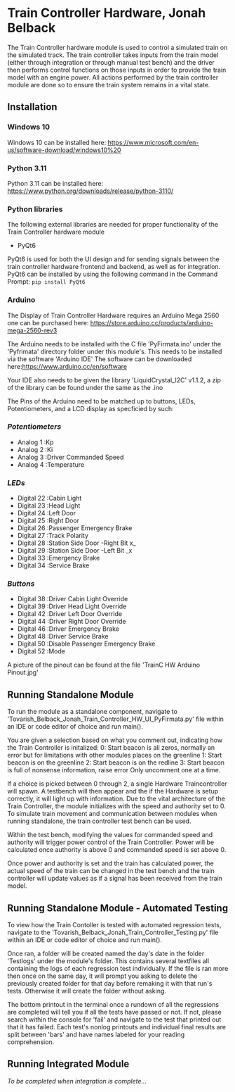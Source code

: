 # Train Controller Hardware, Jonah Belback

The Train Controller hardware module is used to control a simulated train on the simulated track. The train 
controller takes inputs from the train model (either through integration or through manual test bench) and the driver 
then performs control functions on those inputs in order to provide the train model with an engine power. All actions 
performed by the train controller module are done so to ensure the train system remains in a vital state.
## Installation
### Windows 10
Windows 10 can be installed here: https://www.microsoft.com/en-us/software-download/windows10%20

### Python 3.11
Python 3.11 can be installed here: https://www.python.org/downloads/release/python-3110/

### Python libraries
The following external libraries are needed for proper functionality of the Train Controller hardware module
- PyQt6

PyQt6 is used for both the UI design and for sending signals between the train controller hardware frontend and backend,
as well as for integration.
PyQt6 can be installed by using the following command in the Command Prompt:
```pip install PyQt6```




### Arduino
The Display of Train Controller Hardware requires an Arduino Mega 2560
one can be purchased here: https://store.arduino.cc/products/arduino-mega-2560-rev3

The Arduino needs to be installed with the C file 'PyFirmata.ino' under the 'Pyfrimata' directory folder under this module's.
This needs to be installed via the software 'Arduino IDE'
The software can be downloaded here:https://www.arduino.cc/en/software

Your IDE also needs to be given the library 'LiquidCrystal_I2C' v1.1.2, a zip of the library can be found under the same as the .ino



The Pins of the Arduino need to be matched up to buttons, LEDs, Potentiometers, and a LCD display as specficied by such:


### *Potentiometers*
- Analog 1    :Kp
- Analog 2    :Ki
- Analog 3    :Driver Commanded Speed
- Analog 4    :Temperature


### *LEDs*
- Digital 22  :Cabin Light
- Digital 23  :Head Light
- Digital 24  :Left Door
- Digital 25  :Right Door
- Digital 26  :Passenger Emergency Brake
- Digital 27  :Track Polarity
- Digital 28  :Station Side Door -Right Bit x_
- Digital 29  :Station Side Door -Left  Bit _x
- Digital 33  :Emergency Brake
- Digital 34  :Service Brake


### *Buttons*
- Digital 38  :Driver Cabin Light Override
- Digital 39  :Driver Head Light Override
- Digital 42  :Driver Left Door Override
- Digital 44  :Driver Right Door Override
- Digital 46  :Driver Emergency Brake
- Digital 48  :Driver Service Brake
- Digital 50  :Disable Passenger Emergency Brake
- Digital 52  :Mode

A picture of the pinout can be found at the file 'TrainC HW Arduino Pinout.jpg'




## Running Standalone Module
To run the module as a standalone component, navigate to 'Tovarish_Belback_Jonah_Train_Controller_HW_UI_PyFirmata.py'
file within an IDE or code editor of choice and run main().

You are given a selection based on what you comment out, indicating how the Train Controller is initalized:
0: Start beacon is all zeros, normally an error but for limitations with other modules places on the greenline
1: Start beacon is on the greenline
2: Start beacon is on the redline
3: Start beacon is full of nonsense information, raise error
Only uncomment one at a time.


If a choice is picked between 0 through 2, a single Hardware Traincontroller will spawn.
A testbench will then appear and the if the Hardware is setup correctly, it will light up with information.
Due to the vital architecture of the Train Controller, the module initializes with the speed and authority set to 0.
To simulate train movement and communication between modules when running standalone, the train controller test bench can 
be used.

Within the test bench, modifying the values for commanded speed and authority will trigger power control of the Train
Controller. Power will be calculated once authority is above 0 and commanded speed is set above 0.

Once power and authority is set and the train has calculated power, the actual speed of the train can be changed in the
test bench and the train controller will update values as if a signal has been received from the train model.




## Running Standalone Module - Automated Testing
To view how the Train Contoller is tested with automated regression tests, navigate to the 'Tovarish_Belback_Jonah_Train_Controller_Testing.py'
file within an IDE or code editor of choice and run main().

Once ran, a folder will be created named the day's date in the folder 'Testlogs' under the module's folder.
This contains several textfiles all containing the logs of each regression test individually.
If the file is ran more then once on the same day, it will prompt you asking to delete the previously
created folder for that day before remaking it with that run's tests. Otherwise it will create the folder without asking.

The bottom printout in the terminal once a rundown of all the regressions are completed will tell you if all the tests have passed or not.
If not, please search within the console for 'fail' and navigate to the test that printed out that it has failed.
Each test's nonlog printouts and individual final results are split between 'bars' and have names labeled for your reading comprehension.




## Running Integrated Module
_To be completed when integration is complete..._